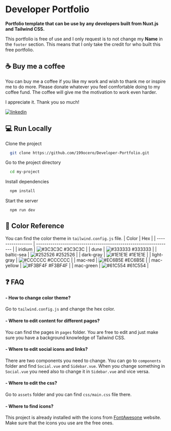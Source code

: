 # Developer Portfolio

**Portfolio template that can be use by any developers built from Nuxt.js and Tailwind CSS.**

This portfolio is free of use and I only request is to not change my **Name** in the `footer` section. This means that I only take the credit for who built this free portfolio.

## ☕ Buy me a coffee

You can buy me a coffee if you like my work and wish to thank me or inspire me to do more.
Please donate whatever you feel comfortable doing to my coffee fund.
The coffee will give me the motivation to work even harder.

I appreciate it. Thank you so much!

[![linkedin](https://storage.ko-fi.com/cdn/kofi2.png?v=3)](https://ko-fi.com/jaocero)

## 💻 Run Locally

Clone the project

```bash
  git clone https://github.com/199ocero/Developer-Portfolio.git
```

Go to the project directory

```bash
  cd my-project
```

Install dependencies

```bash
  npm install
```

Start the server

```bash
  npm run dev
```

## 🎨 Color Reference

You can find the color theme in `tailwind.config.js` file.
| Color | Hex |
| ----------------- | ------------------------------------------------------------------ |
| iridium | ![#3C3C3C](https://placehold.co/15x15/3C3C3C/3C3C3C.png) #3C3C3C |
| dune | ![#333333](https://placehold.co/15x15/333333/333333.png) #333333 |
| baltic-sea | ![#252526](https://placehold.co/15x15/252526/252526.png) #252526 |
| dark-gray | ![#1E1E1E](https://placehold.co/15x15/1E1E1E/1E1E1E.png) #1E1E1E |
| light-gray | ![#CCCCCC](https://placehold.co/15x15/CCCCCC/CCCCCC.png) #CCCCCC |
| mac-red | ![#EC6B5E](https://placehold.co/15x15/EC6B5E/EC6B5E.png) #EC6B5E |
| mac-yellow | ![#F3BF4F](https://placehold.co/15x15/F3BF4F/F3BF4F.png) #F3BF4F |
| mac-green | ![#61C554](https://placehold.co/15x15/61C554/61C554.png) #61C554 |

## ❓ FAQ

#### - How to change color theme?

Go to `tailwind.config.js` and change the hex color.

#### - Where to edit content for different pages?

You can find the pages in `pages` folder. You are free to edit and just make sure you have a background knowledge of Tailwind CSS.

#### - Where to edit social icons and links?

There are two components you need to change. You can go to `components` folder and find `Social.vue` and `Sidebar.vue`. When you change something in `Social.vue` you need also to change it in `Sidebar.vue` and vice versa.

#### - Where to edit the css?

Go to `assets` folder and you can find `css/main.css` file there.

#### - Where to find icons?

This project is already installed with the icons from [FontAwesone](https://fontawesome.com/search) website. Make sure that the icons you use are the free ones.
